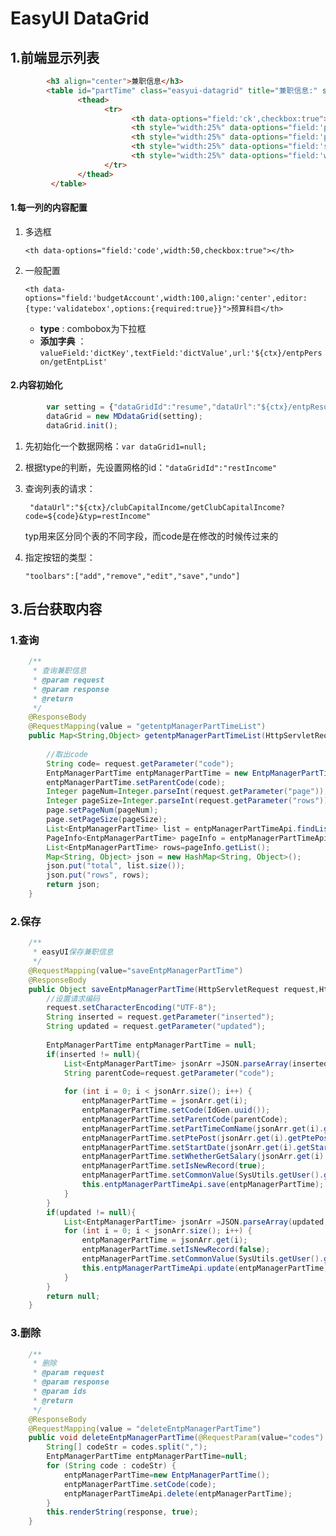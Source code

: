 # EasyUI DataGrid

## 1.前端显示列表

```html
 	    <h3 align="center">兼职信息</h3>
        <table id="partTime" class="easyui-datagrid" title="兼职信息:" style="width:100%;height:250px" rownumbers="true">
               <thead>
                     <tr>
                           <th data-options="field:'ck',checkbox:true"></th>
                           <th style="width:25%" data-options="field:'partTimeComCode',align:'center',editor:{type:'validatebox',options:{required:true}}">兼职公司</th>
                           <th style="width:25%" data-options="field:'ptePost',align:'center',editor:{type:'validatebox',options:{required:true}}">兼职职位</th>
                           <th style="width:25%" data-options="field:'startDate',align:'center',editor:{type:'validatebox',options:{required:true}}">任期时间</th>
                           <th style="width:25%" data-options="field:'whetherGetSalary',align:'center',editor:{type:'validatebox',options:{required:true}}">是否获取报酬</th>
                     </tr>
               </thead>
         </table>
```

#### 1.每一列的内容配置

1. 多选框   

   ``<th data-options="field:'code',width:50,checkbox:true"></th>``   

2. 一般配置   

   ``<th data-options="field:'budgetAccount',width:100,align:'center',editor:{type:'validatebox',options:{required:true}}">预算科目</th> ``   

   - **type** : combobox为下拉框   
   - **添加字典** ：``valueField:'dictKey',textField:'dictValue',url:'${ctx}/entpPerson/getEntpList'``    

#### 2.内容初始化

```javascript
        var setting = {"dataGridId":"resume","dataUrl":"${ctx}/entpResume/getResumeList?code=${code}","delAction":"${ctx}/entpResume/deleteEntpResume","saveAction":"${ctx}/entpResume/saveRes?code=${code}","toolbars":["add","remove","edit","save","undo"]};
        dataGrid = new MDdataGrid(setting);
        dataGrid.init();
```

1. 先初始化一个数据网格：``var dataGrid1=null;``   

2. 根据type的判断，先设置网格的id：``"dataGridId":"restIncome"``   

3. 查询列表的请求：

   `` "dataUrl":"${ctx}/clubCapitalIncome/getClubCapitalIncome?code=${code}&typ=restIncome"``

   typ用来区分同个表的不同字段，而code是在修改的时候传过来的   

4. 指定按钮的类型：

   ``"toolbars":["add","remove","edit","save","undo"]``   


## 3.后台获取内容    

### 1.查询

```java
    /**
     * 查询兼职信息
     * @param request
     * @param response
     * @return
     */
	@ResponseBody
	@RequestMapping(value = "getentpManagerPartTimeList")
	public Map<String,Object> getentpManagerPartTimeList(HttpServletRequest request, HttpServletResponse response,PageInfo<EntpManagerPartTime> page) {
		
		//取出code 
		String code= request.getParameter("code");
		EntpManagerPartTime entpManagerPartTime = new EntpManagerPartTime();
		entpManagerPartTime.setParentCode(code);
		Integer pageNum=Integer.parseInt(request.getParameter("page"));
		Integer pageSize=Integer.parseInt(request.getParameter("rows"));
		page.setPageNum(pageNum);
		page.setPageSize(pageSize);
		List<EntpManagerPartTime> list = entpManagerPartTimeApi.findList(entpManagerPartTime);
		PageInfo<EntpManagerPartTime> pageInfo = entpManagerPartTimeApi.findPage(page,entpManagerPartTime);
		List<EntpManagerPartTime> rows=pageInfo.getList();
		Map<String, Object> json = new HashMap<String, Object>();
		json.put("total", list.size());
		json.put("rows", rows);
		return json;
	}
```

### 2.保存   

```java
	/**
	 * easyUI保存兼职信息
	 */
	@RequestMapping(value="saveEntpManagerPartTime")
 	@ResponseBody
    public Object saveEntpManagerPartTime(HttpServletRequest request,HttpServletResponse res) throws Exception{
 		//设置请求编码
 		request.setCharacterEncoding("UTF-8");
 		String inserted = request.getParameter("inserted");
 		String updated = request.getParameter("updated");
		
 		EntpManagerPartTime entpManagerPartTime = null;
 		if(inserted != null){
 			List<EntpManagerPartTime> jsonArr =JSON.parseArray(inserted,EntpManagerPartTime.class);
 			String parentCode=request.getParameter("code");
 			
 			for (int i = 0; i < jsonArr.size(); i++) {
 				entpManagerPartTime = jsonArr.get(i);
 				entpManagerPartTime.setCode(IdGen.uuid());
 				entpManagerPartTime.setParentCode(parentCode);
 				entpManagerPartTime.setPartTimeComName(jsonArr.get(i).getPartTimeComName());
 				entpManagerPartTime.setPtePost(jsonArr.get(i).getPtePost());
 				entpManagerPartTime.setStartDate(jsonArr.get(i).getStartDate());
 				entpManagerPartTime.setWhetherGetSalary(jsonArr.get(i).getWhetherGetSalary());
 				entpManagerPartTime.setIsNewRecord(true);
 				entpManagerPartTime.setCommonValue(SysUtils.getUser().getUserCodes(),SysUtils.getUser().getApplicationCode());
 				this.entpManagerPartTimeApi.save(entpManagerPartTime);
 			}
 		}
 		if(updated != null){
 			List<EntpManagerPartTime> jsonArr =JSON.parseArray(updated,EntpManagerPartTime.class);
 			for (int i = 0; i < jsonArr.size(); i++) {
 				entpManagerPartTime = jsonArr.get(i);
 				entpManagerPartTime.setIsNewRecord(false);
 				entpManagerPartTime.setCommonValue(SysUtils.getUser().getUserCodes(),SysUtils.getUser().getApplicationCode());
 				this.entpManagerPartTimeApi.update(entpManagerPartTime);
			}
 		}
		return null;
	}
```

### 3.删除   

```java
    /**
	 * 删除
	 * @param request
	 * @param response
	 * @param ids
	 * @return
	 */
    @ResponseBody
    @RequestMapping(value = "deleteEntpManagerPartTime")
	public void deleteEntpManagerPartTime(@RequestParam(value="codes") String codes, HttpServletResponse response){
		String[] codeStr = codes.split(",");
		EntpManagerPartTime entpManagerPartTime=null;
		for (String code : codeStr) {
			entpManagerPartTime=new EntpManagerPartTime();
			entpManagerPartTime.setCode(code);
			entpManagerPartTimeApi.delete(entpManagerPartTime);
        }
		this.renderString(response, true);
	}
```


